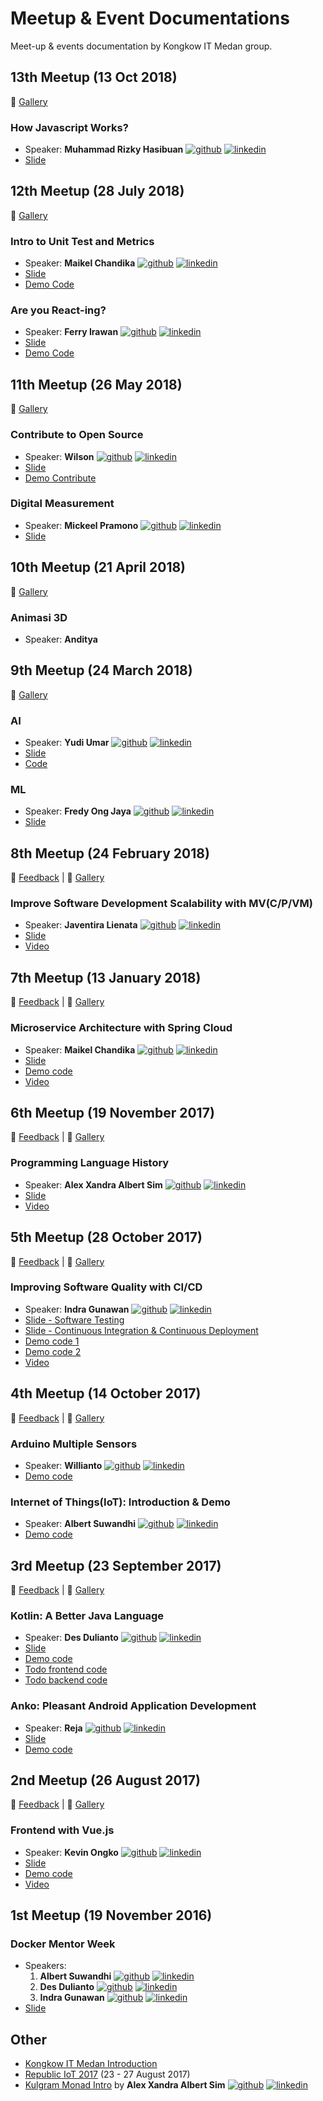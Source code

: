 # Meetup & Event Documentations
Meet-up & events documentation by Kongkow IT Medan group.

## 13th Meetup (13 Oct 2018)
:sunrise: [Gallery](https://photos.app.goo.gl/jfsz3XjPZe3zdSvq8)

### How Javascript Works?
- Speaker: **Muhammad Rizky Hasibuan** [![github][github-logo]][rizky-github] [![linkedin][linkedin-logo]][rizky-in]
- [Slide](https://speakerdeck.com/riskteria/how-javascript-works)


## 12th Meetup (28 July 2018)
:sunrise: [Gallery](https://photos.app.goo.gl/frP73q2uPh8W7ZaF7)

### Intro to Unit Test and Metrics
- Speaker: **Maikel Chandika** [![github][github-logo]][maikel-chandika-github] [![linkedin][linkedin-logo]][maikel-chandika-in]
- [Slide](https://speakerdeck.com/mkdika/intro-to-unit-test-and-metrics)
- [Demo Code](https://github.com/mkdika/introunittest)

### Are you React-ing?
- Speaker: **Ferry Irawan** [![github][github-logo]][ferry-irawan-github] [![linkedin][linkedin-logo]][ferry-irawan-in]
- [Slide](https://slides.com/ferrwan/react-ing#/)
- [Demo Code](https://github.com/ferrwan/get-reacting)


## 11th Meetup (26 May 2018)
:sunrise: [Gallery](https://photos.app.goo.gl/DIxS8iCvqqSP0M1q1)

### Contribute to Open Source
- Speaker: **Wilson** [![github][github-logo]][wilson-github] [![linkedin][linkedin-logo]][wilson-in]
- [Slide](https://slides.com/wilson-ng/contribute-to-open-source-using-git)
- [Demo Contribute](https://github.com/KongkowITMedan/SimpleContribute)

### Digital Measurement
- Speaker: **Mickeel Pramono** [![github][github-logo]][mickeel-github] [![linkedin][linkedin-logo]][mickeel-in]
- [Slide](https://speakerdeck.com/mickeel/digital-measurement-with-google-analytics#)


## 10th Meetup (21 April 2018)
:sunrise: [Gallery](https://photos.app.goo.gl/giyzeJxWtNIZnmhI3)

### Animasi 3D
- Speaker: **Anditya**


## 9th Meetup (24 March 2018)
:sunrise: [Gallery](https://photos.app.goo.gl/NNrOsM7HpchMIREE2)

### AI 
- Speaker: **Yudi Umar** [![github][github-logo]][yudi-umar-github] [![linkedin][linkedin-logo]][yudi-umar-in]
- [Slide](https://goo.gl/agqeYt)
- [Code](https://github.com/tiok-cek1/flappy-bird-genetic-algorithm)

### ML
- Speaker: **Fredy Ong Jaya** [![github][github-logo]][fredy-ong-jaya-github] [![linkedin][linkedin-logo]][fredy-ong-jaya-in]
- [Slide](https://goo.gl/p8PuD5)


## 8th Meetup (24 February 2018)
:speech_balloon: [Feedback](https://bit.do/kitm8) |
:sunrise: [Gallery](https://photos.app.goo.gl/bh1ux7UAHb56zT472)

### Improve Software Development Scalability with MV(C/P/VM)
- Speaker: **Javentira Lienata** [![github][github-logo]][javentira-github] [![linkedin][linkedin-logo]][javentira-in]
- [Slide](https://bit.ly/KITM8slide)
- [Video](https://youtu.be/b0Mv414nZyA)


## 7th Meetup (13 January 2018)
:speech_balloon: [Feedback](https://goo.gl/kagtmg) |
:sunrise: [Gallery](https://photos.app.goo.gl/UhGqWBM68uEP75nk2)

### Microservice Architecture with Spring Cloud
- Speaker: **Maikel Chandika** [![github][github-logo]][maikel-chandika-github] [![linkedin][linkedin-logo]][maikel-chandika-in]
- [Slide](https://goo.gl/gnLSpk)
- [Demo code](https://github.com/KongkowITMedan/spring-cloud-todo)
- [Video](https://youtu.be/DACohms5tpo)


## 6th Meetup (19 November 2017)
:speech_balloon: [Feedback](https://goo.gl/forms/Y807JknZHn81SV0z2) |
:sunrise: [Gallery](https://photos.app.goo.gl/3govTzYslqhupwy53)

### Programming Language History
- Speaker: **Alex Xandra Albert Sim** [![github][github-logo]][alex-github] [![linkedin][linkedin-logo]][alex-in]
- [Slide](https://speakerdeck.com/bertzzie/programming-language-through-the-ages-a-reflection-of-the-giants-shoulder)
- [Video](https://youtu.be/0NafKacVqd4)


## 5th Meetup (28 October 2017)
:speech_balloon: [Feedback](https://goo.gl/forms/CnOGeETm87jfDIX53) |
:sunrise: [Gallery](https://photos.app.goo.gl/V4JCC1CtwpLmgMug1)

### Improving Software Quality with CI/CD
- Speaker: **Indra Gunawan** [![github][github-logo]][indra-gunawan-github] [![linkedin][linkedin-logo]][indra-gunawan-in]
- [Slide - Software Testing](https://speakerdeck.com/indragunawan/software-testing)
- [Slide - Continuous Integration & Continuous Deployment](https://speakerdeck.com/indragunawan/continuous-integration-and-continuous-deployment)
- [Demo code 1](https://github.com/KongkowITMedan/meetup5-blog)
- [Demo code 2](https://github.com/KongkowITMedan/testing-php-meetup5)
- [Video](https://youtu.be/T34pk8gf9gI)


## 4th Meetup (14 October 2017)
:speech_balloon: [Feedback](https://goo.gl/forms/DjeGO2Pgudfy1HSS2) |
:sunrise: [Gallery](https://photos.app.goo.gl/a5ffby9hgMAPsiak1)

### Arduino Multiple Sensors
- Speaker: **Willianto** [![github][github-logo]][willianto-github] [![linkedin][linkedin-logo]][willianto-in]
- [Demo code](https://github.com/wiliantogan/IoT-Introduction-Arduino-Multiple-Sensors)

### Internet of Things(IoT): Introduction & Demo
- Speaker: **Albert Suwandhi** [![github][github-logo]][albert-suwandhi-github] [![linkedin][linkedin-logo]][albert-suwandhi-in]
- [Demo code](https://github.com/albertsuwandhi/IoT-Introduction-Demo)


## 3rd Meetup (23 September 2017)
:speech_balloon: [Feedback](https://goo.gl/forms/yqGgqkorrPBlhucv2) |
:sunrise: [Gallery](https://photos.app.goo.gl/fTTzbVXFrhYMZFxF2)

### Kotlin: A Better Java Language
- Speaker: **Des Dulianto** [![github][github-logo]][desdulianto-github] [![linkedin][linkedin-logo]][desdulianto-in]
- [Slide](https://slides.com/desdulianto/kotlin)
- [Demo code](https://github.com/KongkowITMedan/kotlin-a-better-java)
- [Todo frontend code](https://github.com/KongkowITMedan/kotlin-todo)
- [Todo backend code](https://github.com/KongkowITMedan/vue-kotlin-todo)

### Anko: Pleasant Android Application Development
- Speaker: **Reja** [![github][github-logo]][reja-github] [![linkedin][linkedin-logo]][reja-in]
- [Slide](http://slides.com/zigic88/anko)
- [Demo code](https://github.com/KongkowITMedan/anko-kotlin-todo)


## 2nd Meetup (26 August 2017)
:speech_balloon: [Feedback](https://goo.gl/forms/Dg7xtFmglhZpLNZT2) |
:sunrise: [Gallery](https://goo.gl/photos/f6pNgZAWKyc9DUCi9)

### Frontend with Vue.js
- Speaker: **Kevin Ongko** [![github][github-logo]][kevin-ongko-github] [![linkedin][linkedin-logo]][kevin-ongko-in]
- [Slide](https://slides.com/kevinongko/vue-kongkow-meetup-2)
- [Demo code](https://github.com/KongkowITMedan/vue-todo)
- [Video](https://youtu.be/oapA7UP5RFA)


## 1st Meetup (19 November 2016)
### Docker Mentor Week
- Speakers:
  1. **Albert Suwandhi** [![github][github-logo]][albert-suwandhi-github] [![linkedin][linkedin-logo]][albert-suwandhi-in]
  2. **Des Dulianto** [![github][github-logo]][desdulianto-github] [![linkedin][linkedin-logo]][desdulianto-in]
  3. **Indra Gunawan** [![github][github-logo]][indra-gunawan-github] [![linkedin][linkedin-logo]][indra-gunawan-in]
- [Slide](https://www.slideshare.net/albertsuwandhi/docker-mentor-week-2016-medan)


## Other
  - [Kongkow IT Medan Introduction](http://slides.com/kevinongko/kongkow-origin#/)
  - [Republic IoT 2017](http://s.id/3mX) (23 - 27 August 2017)
  - [Kulgram Monad Intro](https://kongkowitmedan.github.io/kulgram-16-9-2017-monad-intro/) by **Alex Xandra Albert Sim** [![github][github-logo]][alex-github] [![linkedin][linkedin-logo]][alex-in]


[albert-suwandhi-github]: https://github.com/albertsuwandhi
[albert-suwandhi-in]: https://www.linkedin.com/in/albertsuwandhi
[alex-github]: http://github.com/bertzzie
[alex-in]: https://www.linkedin.com/in/alex-xandra-albert-sim-10482663/
[desdulianto-github]: https://github.com/desdulianto
[desdulianto-in]: https://www.linkedin.com/in/desdulianto
[ferry-irawan-github]: https://github.com/ferrwan
[ferry-irawan-in]: https://www.linkedin.com/in/ferrwan/
[fredy-ong-jaya-github]: https://github.com/FredyOngJaya
[fredy-ong-jaya-in]: https://www.linkedin.com/in/fredy-ong-jaya/
[indra-gunawan-github]: https://github.com/IndraGunawan
[indra-gunawan-in]: https://www.linkedin.com/in/indragun/
[javentira-github]: https://github.com/hugosvent
[javentira-in]: https://www.linkedin.com/in/javentira-lienata/
[kevin-ongko-github]: https://github.com/kevinongko
[kevin-ongko-in]: https://www.linkedin.com/in/kevinongko/
[maikel-chandika-github]: https://github.com/mkdika
[maikel-chandika-in]: https://www.linkedin.com/in/maikelchandika/
[reja-github]: https://github.com/zigic88
[reja-in]: https://www.linkedin.com/in/reja-305309b4/
[rizky-github]: https://github.com/riskteria
[rizky-in]: https://www.linkedin.com/in/riskteria/
[willianto-github]: https://github.com/wiliantogan
[willianto-in]: https://www.linkedin.com/in/wilianto-gan-1b3669a6/
[wilson-github]: https://github.com/wilson-ng
[wilson-in]: https://www.linkedin.com/in/wilson--ng
[mickeel-github]: https://github.com/mickeel
[mickeel-in]: https://www.linkedin.com/in/mickeel/
[yudi-umar-github]: https://github.com/tiok-cek1
[yudi-umar-in]: https://www.linkedin.com/in/yudiumar/


[github-logo]: images/github-logo-16.png
[linkedin-logo]: images/linkedin-16.png
